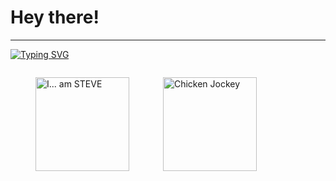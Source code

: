 # Hey there!
---

[![Typing SVG](https://readme-typing-svg.demolab.com?font=Fira+Code&pause=1000&width=435&lines=Flint+and+STEEL;Chicken+jockey;I...+am+STEVE;The+Nether;This...+is+a+crafting+table;As+a+child%2C+I+yearned+for+the+mines;Big+ol'+red+ones;They+love+crushing+loaf;Water+bucket...+release!;Ender+pearl)](https://git.io/typing-svg)

<figure style="display: inline-block; margin-right: 10px;">
  <img src="https://media.tenor.com/vgJ_YNS41-IAAAAM/minecraft-movie-minecraft.gif" alt="I... am STEVE" style="height: 150px;">
</figure>
<figure style="display: inline-block;">
  <img src="https://media.tenor.com/N2Jc-5N6GboAAAAM/they-want-me-to-fight-the-chicken-chicken-jockey-garett-garrison.gif" alt="Chicken Jockey" style="height: 150px;">
</figure>
